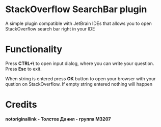 # StackOverflow SearchBar plugin
A simple plugin compatible with JetBrain IDEs that allows you to open StackOverflow search bar right in your IDE

# Functionality
Press **CTRL+\\** to open input dialog, where you can write your question. Press **Esc** to exit.

When string is entered press **OK** button to open your browser with your qustion on StackOverflow. If empty string entered nothing will happen

# Credits
#### notoriginallink - Толстов Данил - группа M3207